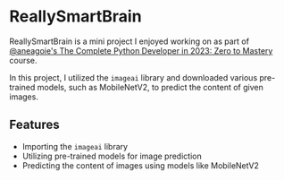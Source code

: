 # ReallySmartBrain

ReallySmartBrain is a mini project I enjoyed working on as part of [@aneagoie's The Complete Python Developer in 2023: Zero to Mastery](https://www.udemy.com/course/complete-python-developer-zero-to-mastery/) course.

In this project, I utilized the `imageai` library and downloaded various pre-trained models, such as MobileNetV2, to predict the content of given images.

## Features
- Importing the `imageai` library
- Utilizing pre-trained models for image prediction
- Predicting the content of images using models like MobileNetV2

